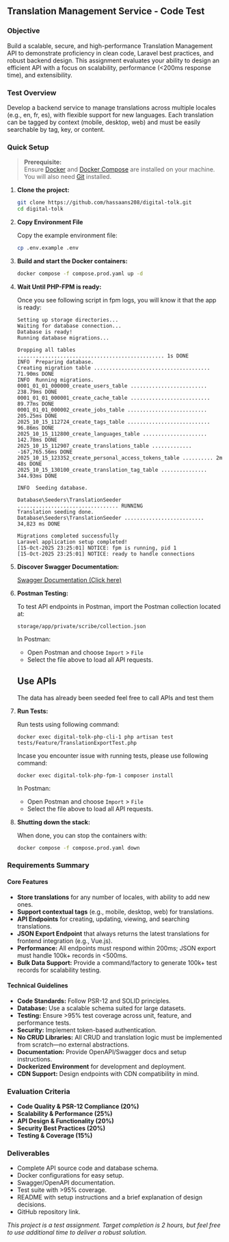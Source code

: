 ## Translation Management Service - Code Test

### Objective
Build a scalable, secure, and high-performance Translation Management API to demonstrate proficiency in clean code, Laravel best practices, and robust backend design. This assignment evaluates your ability to design an efficient API with a focus on scalability, performance (<200ms response time), and extensibility.

### Test Overview
Develop a backend service to manage translations across multiple locales (e.g., en, fr, es), with flexible support for new languages. Each translation can be tagged by context (mobile, desktop, web) and must be easily searchable by tag, key, or content.

### Quick Setup

> **Prerequisite:**  
> Ensure [Docker](https://docs.docker.com/get-docker/) and [Docker Compose](https://docs.docker.com/compose/) are installed on your machine.  
> You will also need [Git](https://git-scm.com/) installed.

1. **Clone the project:**

   ```bash
   git clone https://github.com/hassaans208/digital-tolk.git
   cd digital-tolk
   ```

2. **Copy Environment File**

    Copy the example environment file:
     ```bash
     cp .env.example .env
     ```

3. **Build and start the Docker containers:**

   ```bash
   docker compose -f compose.prod.yaml up -d
   ```

4. **Wait Until PHP-FPM is ready:**

   Once you see following script in fpm logs, you will know it that the app is ready:

   ```
   Setting up storage directories...
   Waiting for database connection...
   Database is ready!
   Running database migrations...

   Dropping all tables ................................................ 1s DONE
   INFO  Preparing database.  
   Creating migration table ...................................... 71.90ms DONE
   INFO  Running migrations.  
   0001_01_01_000000_create_users_table ......................... 238.79ms DONE
   0001_01_01_000001_create_cache_table .......................... 89.77ms DONE
   0001_01_01_000002_create_jobs_table .......................... 205.25ms DONE
   2025_10_15_112724_create_tags_table ........................... 96.86ms DONE
   2025_10_15_112800_create_languages_table ..................... 142.78ms DONE
   2025_10_15_112907_create_translations_table ............. -167,765.56ms DONE
   2025_10_15_123352_create_personal_access_tokens_table .......... 2m 48s DONE
   2025_10_15_130100_create_translation_tag_table ............... 344.93ms DONE

   INFO  Seeding database.  

   Database\Seeders\TranslationSeeder ................................. RUNNING  
   Translation seeding done.
   Database\Seeders\TranslationSeeder .......................... 34,823 ms DONE  

   Migrations completed successfully
   Laravel application setup completed!
   [15-Oct-2025 23:25:01] NOTICE: fpm is running, pid 1
   [15-Oct-2025 23:25:01] NOTICE: ready to handle connections
   ```

5. **Discover Swagger Documentation:**

   [Swagger Documentation (Click here)](http://localhost/docs)


6. **Postman Testing:**

    To test API endpoints in Postman, import the Postman collection located at:

    ```
    storage/app/private/scribe/collection.json
    ```

    In Postman:  
    - Open Postman and choose `Import` > `File`
    - Select the file above to load all API requests.

    ## Use APIs

    The data has already been seeded feel free to call APIs and test them

6. **Run Tests:**

   Run tests using following command:

    ```
    docker exec digital-tolk-php-cli-1 php artisan test tests/Feature/TranslationExportTest.php
    ```

   Incase you encounter issue with running tests, please use following command:
    ```
    docker exec digital-tolk-php-fpm-1 composer install
    ```

   In Postman:  
    - Open Postman and choose `Import` > `File`
    - Select the file above to load all API requests.

7. **Shutting down the stack:**

    When done, you can stop the containers with:

    ```bash
    docker compose -f compose.prod.yaml down
    ```

### Requirements Summary

#### Core Features
- **Store translations** for any number of locales, with ability to add new ones.
- **Support contextual tags** (e.g., mobile, desktop, web) for translations.
- **API Endpoints** for creating, updating, viewing, and searching translations.
- **JSON Export Endpoint** that always returns the latest translations for frontend integration (e.g., Vue.js).
- **Performance:** All endpoints must respond within 200ms; JSON export must handle 100k+ records in <500ms.
- **Bulk Data Support:** Provide a command/factory to generate 100k+ test records for scalability testing.

#### Technical Guidelines
- **Code Standards:** Follow PSR-12 and SOLID principles.
- **Database:** Use a scalable schema suited for large datasets.
- **Testing:** Ensure >95% test coverage across unit, feature, and performance tests.
- **Security:** Implement token-based authentication.
- **No CRUD Libraries:** All CRUD and translation logic must be implemented from scratch—no external abstractions.
- **Documentation:** Provide OpenAPI/Swagger docs and setup instructions.
- **Dockerized Environment** for development and deployment.
- **CDN Support:** Design endpoints with CDN compatibility in mind.

### Evaluation Criteria
- **Code Quality & PSR-12 Compliance (20%)**
- **Scalability & Performance (25%)**
- **API Design & Functionality (20%)**
- **Security Best Practices (20%)**
- **Testing & Coverage (15%)**

### Deliverables
- Complete API source code and database schema.
- Docker configurations for easy setup.
- Swagger/OpenAPI documentation.
- Test suite with >95% coverage.
- README with setup instructions and a brief explanation of design decisions.
- GitHub repository link.

*This project is a test assignment. Target completion is 2 hours, but feel free to use additional time to deliver a robust solution.*